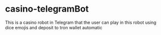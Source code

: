 # casino-telegramBot
This is a casino robot in Telegram that the user can play in this robot using dice emojis and deposit to tron wallet automatic 
